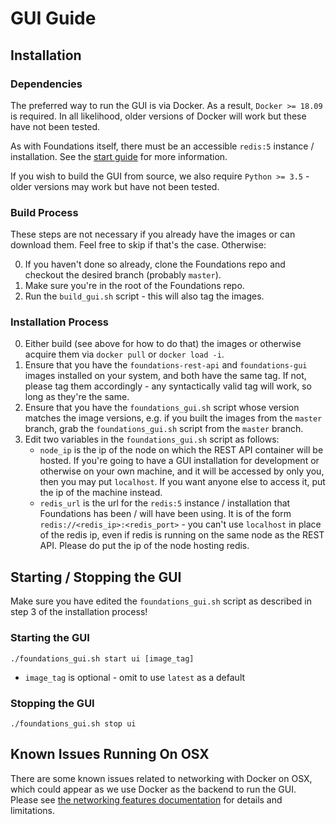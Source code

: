 # GUI Guide

## Installation

### Dependencies

The preferred way to run the GUI is via Docker.  As a result, `Docker >= 18.09` is required.  In all likelihood, older versions of Docker will work but these have not been tested.

As with Foundations itself, there must be an accessible `redis:5` instance / installation.  See the [start guide](STARTGUIDE.md) for more information.

If you wish to build the GUI from source, we also require `Python >= 3.5` - older versions may work but have not been tested.

### Build Process

These steps are not necessary if you already have the images or can download them.  Feel free to skip if that's the case.  Otherwise:

0. If you haven't done so already, clone the Foundations repo and checkout the desired branch (probably `master`).
1. Make sure you're in the root of the Foundations repo.
2. Run the `build_gui.sh` script - this will also tag the images.

### Installation Process

0. Either build (see above for how to do that) the images or otherwise acquire them via `docker pull` or `docker load -i`.
1. Ensure that you have the `foundations-rest-api` and `foundations-gui` images installed on your system, and both have the same tag.  If not, please tag them accordingly - any syntactically valid tag will work, so long as they're the same.
2. Ensure that you have the `foundations_gui.sh` script whose version matches the image versions, e.g. if you built the images from the `master` branch, grab the `foundations_gui.sh` script from the `master` branch.
3. Edit two variables in the `foundations_gui.sh` script as follows:
    * `node_ip` is the ip of the node on which the REST API container will be hosted.  If you're going to have a GUI installation for development or otherwise on your own machine, and it will be accessed by only you, then you may put `localhost`.  If you want anyone else to access it, put the ip of the machine instead.
    * `redis_url` is the url for the `redis:5` instance / installation that Foundations has been / will have been using.  It is of the form `redis://<redis_ip>:<redis_port>` - you can't use `localhost` in place of the redis ip, even if redis is running on the same node as the REST API.  Please do put the ip of the node hosting redis.

## Starting / Stopping the GUI

Make sure you have edited the `foundations_gui.sh` script as described in step 3 of the installation process!

### Starting the GUI

`./foundations_gui.sh start ui [image_tag]`
* `image_tag` is optional - omit to use `latest` as a default

### Stopping the GUI

`./foundations_gui.sh stop ui`

## Known Issues Running On OSX
There are some known issues related to networking with Docker on OSX, which could appear as we use Docker as the backend to run the GUI. Please see [the networking features documentation](https://docs.docker.com/docker-for-mac/networking/) for details and limitations.